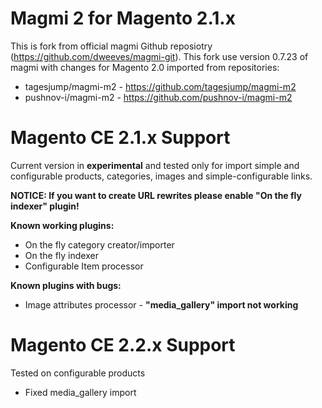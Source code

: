 Magmi 2 for Magento 2.1.x
========================

This is fork from official magmi Github reposiotry (https://github.com/dweeves/magmi-git). 
This fork use version 0.7.23 of magmi with changes for Magento 2.0 imported from repositories:
- tagesjump/magmi-m2 - https://github.com/tagesjump/magmi-m2
- pushnov-i/magmi-m2 - https://github.com/pushnov-i/magmi-m2

Magento CE 2.1.x Support
========================

Current version in **experimental** and tested only for import simple and configurable products, categories, images and simple-configurable links.

**NOTICE: If you want to create URL rewrites please enable "On the fly indexer" plugin!**

**Known working plugins:**
- On the fly category creator/importer
- On the fly indexer
- Configurable Item processor

**Known plugins with bugs:**
- Image attributes processor - **"media_gallery" import not working**


Magento CE 2.2.x Support
========================

Tested on configurable products

- Fixed media_gallery import